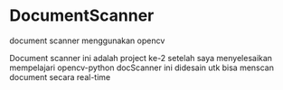 # DocumentScanner
document scanner menggunakan opencv

Document scanner ini adalah project ke-2 setelah saya menyelesaikan mempelajari opencv-python
docScanner ini didesain utk bisa menscan document secara real-time
